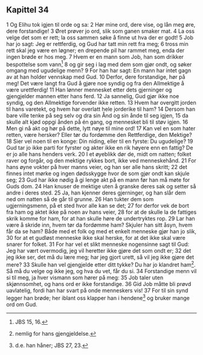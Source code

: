 ## Kapittel 34

1 Og Elihu tok igjen til orde og sa:
2 Hør mine ord, dere vise, og lån meg øre, dere forstandige!
3 Øret prøver jo ord, slik som ganen smaker mat.
4 La oss velge det som er rett; la oss sammen søke å finne ut hva der er godt!
5 Job har jo sagt: Jeg er rettferdig, og Gud har tatt min rett fra meg;
6 tross min rett skal jeg være en løgner; en drepende pil har rammet meg, enda der ingen brøde er hos meg.
7 Hvem er en mann som Job, han som drikker bespottelse som vann[^1]
8 og gir seg i lag med dem som gjør ondt, og søker omgang med ugudelige menn?
9 For han har sagt: En mann har intet gagn av at han holder vennskap med Gud.
10 Derfor, dere forstandige, hør på meg! Det være langt fra Gud å gjøre noe syndig og fra den Allmektige å være urettferdig!
11 Han lønner mennesket etter dets gjerninger og gjengjelder mannen etter hans ferd.
12 Ja sannelig, Gud gjør ikke noe syndig, og den Allmektige forvender ikke retten.
13 Hvem har overgitt jorden til hans varetekt, og hvem har overlatt hele jorderike til ham?
14 Dersom han bare ville tenke på seg selv og dra sin Ånd og sin ånde til seg igjen,
15 da skulle alt kjød oppgi ånden på én gang, og mennesket bli til støv igjen.
16 Men gi nå akt og hør på dette, lytt nøye til mine ord!
17 Kan vel en som hater retten, være hersker? Eller tør du fordømme den Rettferdige, den Mektige?
18 Sier vel noen til en konge: Din niding, eller til en fyrste: Du ugudelige?
19 Gud tar jo ikke parti for fyrster og akter ikke en rik høyere enn en fattig? De er jo alle hans henders verk.
20 I et øyeblikk dør de, midt om natten; folket raver og forgår, og den mektige rykkes bort, ikke ved menneskehånd.
21 For hans øyne vokter på hver manns veier, og han ser alle hans skritt;
22 det finnes intet mørke og ingen dødsskygge hvor de som gjør ondt kan skjule seg;
23 Gud har ikke nødig å gi lenge akt på en mann før han må møte for Guds dom.
24 Han knuser de mektige uten å granske deres sak og setter så andre i deres sted.
25 Ja, han kjenner deres gjerninger, og han slår dem ned om natten så de går til grunne.
26 Han tukter dem som ugjerningsmenn, på et sted hvor alle kan se det;
27 for derfor vek de bort fra ham og aktet ikke på noen av hans veier,
28 for at de skulle la de fattiges skrik komme for ham, for at han skulle høre de undertryktes rop.
29 Lar han være å skride inn, hvem tør da fordømme ham? Skjuler han sitt åsyn, hvem får da se ham? Både med et folk og med et enkelt menneske gjør han jo slik,
30 for at et gudløst menneske ikke skal herske, for at det ikke skal være snarer for folket.
31 For har vel et slikt menneske nogensinne sagt til Gud: Jeg har vært overmodig, jeg vil heretter ikke gjøre det som ondt er;
32 det jeg ikke ser, det må du lære meg; har jeg gjort urett, så vil jeg ikke gjøre det mere?
33 Skulle han vel gjengjelde etter ditt tykke? Du har jo klandret ham[^2]. Så må du velge og ikke jeg, og hva du vet, får du si.
34 Forstandige menn vil si til meg, ja hver vismann som hører på meg:
35 Job taler uten skjønnsomhet, og hans ord er ikke forstandige.
36 Gid Job måtte bli prøvd uavlatelig, fordi han har svart på onde menneskers vis!
37 For til sin synd legger han brøde; her iblant oss klapper han i hendene[^3] og bruker mange ord om Gud.

[^1]:  JBS 15, 16.
[^2]:  nemlig for hans gjengjeldelse.
[^3]:  d.e. han håner; JBS 27, 23.
